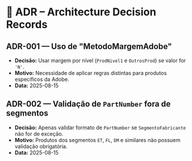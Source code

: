# 🧠 ADR – Architecture Decision Records

## ADR-001 — Uso de "MetodoMargemAdobe"
- **Decisão:** Usar margem por nível (`ProdNivel1` e `OutrosProd`) se valor for `'N'`.
- **Motivo:** Necessidade de aplicar regras distintas para produtos específicos da Adobe.
- **Data:** 2025-08-15

## ADR-002 — Validação de `PartNumber` fora de segmentos
- **Decisão:** Apenas validar formato de `PartNumber` se `SegmentoFabricante` não for de exceção.
- **Motivo:** Produtos dos segmentos `ET`, `FL`, `DM` e similares não possuem validação obrigatória.
- **Data:** 2025-08-15